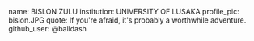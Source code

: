 name: BISLON ZULU
institution: UNIVERSITY OF LUSAKA
profile_pic: bislon.JPG
quote: If you're afraid, it's probably a worthwhile adventure.
github_user: @balldash
